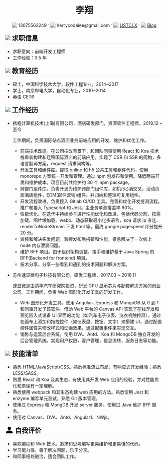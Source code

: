  <center>
     <h1>李翔</h1>
     <div>
         <span>
             <img src="assets/phone-solid.svg" width="16px" style="vertical-align:middle">
             <span style="vertical-align:middle">13075562249</span>
         </span>
         ·
         <span>
             <img src="assets/envelope-solid.svg" width="16px" style="vertical-align:middle">
             <span style="vertical-align:middle">herrycodelee@gmail.com</span>
         </span>
         ·
         <span>
             <img src="assets/github-brands.svg" width="16px" style="vertical-align:middle">
             <a href="https://github.com/USTCLX" style="vertical-align:middle">USTCLX</a>
         </span>
         ·
         <span>
             <img src="assets/rss-solid.svg" width="16px" style="vertical-align:middle">
             <a href="https://ustclx.github.io/" style="vertical-align:middle">Blog</a>
         </span>
     </div>
 </center>

<h2 style="margin:16px 0 0 0;padding-bottom:3px;border-bottom:1px solid rgb(238, 238, 238)">
    <img src="assets/info-circle-solid.svg"  width="26px" style="vertical-align:middle">
    <span style="vertical-align:middle">求职信息</span>
</h2>

- 求职意向：前端开发工程师
- 工作经验：3.5 年

<h2 style="margin:16px 0 0 0;padding-bottom:3px;border-bottom:1px solid rgb(238, 238, 238)">
    <img src="assets/graduation-cap-solid.svg"  width="26px" style="vertical-align:middle">
    <span style="vertical-align:middle">教育经历</span>
</h2>

- 硕士，中国科学技术大学，软件工程专业，2014~2017
- 学士，南京邮电大学，自动化专业，2010~2014
- 英语 CET6

<h2 style="margin:16px 0 0 0;padding-bottom:3px;border-bottom:1px solid rgb(238, 238, 238)">
    <img src="assets/briefcase-solid.svg"  width="26px" style="vertical-align:middle">
    <span style="vertical-align:middle">工作经历</span>
</h2>

- 携程计算机技术(上海)有限公司，酒店研发部门，资深软件工程师，2018.12 ~ 至今

  工作期间，负责国际站点酒店业务前端应用的开发、维护和优化工作。

  - 前端技术改造。在公司技改背景下，和团队同事使用 React 和 Koa 技术栈重新构建和迁移国际酒店的前端应用。实现了 CSR 和 SSR 的同构，多语言翻译方案，request 请求同构等。
  - 开发工具和组件库。提取 online 和 h5 公共工具和组件代码，使用 monorepo 方案统一开发和管理。通过 npm 包发布和使用。降低两端开发和维护成本。项目目前共维护约 30 个 npm package。
  - 跨部门组件库。负责开发为维护跨部门组件库，如机(火)酒交叉，活动页面酒店组件，EDM(邮件营销)组件。并归纳和整理可复用组件。
  - 开发流程改进。负责接入 Gitlab CI/CD 工具。完善和优化开发提测流程。推广和接入 Typescript 和 Jest。主业务单测覆盖率 60%。
  - 性能优化。在迭代中持续参与进行性能优化和改进，包括代码分割、按需加载、图片懒加载、webp、动态获取最小化多语言，soa 请求 ip 直连、renderToNodeStream 下发 html 等。最终 google pagespeed 评分提升 20 分。
  - 监控和解决突发问题。监控发布后报错和性能，紧急解决了一次线上 node 内存泄漏问题。
  - 维护 BFF 项目。由于组织架构调整，接手和维护基于 Java Spring 的 BFF(Backend for frontend) 项目。
  - 技术分享。分享一些看到和遇到的技术问题和解决方案。

- 苏州速显微电子科技有限公司，研发工程师，2017.03 ~ 2018.11

  速显微是由清华汽车研究院投资，研发 GPU 显示芯片与配套解决方案的创业公司。工作期间，负责 Web 图形化开发工具的研发工作。

  - Web 图形化开发工具。使用 Angular、Express 和 MongoDB 从 0 到 1 和同事开发了该软件。借助 Web 平台的 Canvas API 实现了在线开发和预览嵌入式设备 UI 界面的功能（如汽车电子仪表、洗衣机触控屏），通过在画布上添加和拖拽控件（如仪表盘、按钮、文字）来搭建 UI，通过配置控件属性来修改样式和动画效果，通过配置事件来实现交互。
  - 销售与运营后台系统。使用 DVA、Antd、Koa 和 MongoDB 独立开发的后台管理系统。实现用户权限，客户管理，信息流转，服务日志等功能。

<h2 style="margin:16px 0 0 0;padding-bottom:3px;border-bottom:1px solid rgb(238, 238, 238)">
    <img src="assets/tools-solid.svg"  width="26px"  style="vertical-align:middle">
    <span style="vertical-align:middle">技能清单</span>
</h2>

- 熟悉 HTML/JavaScript/CSS。熟悉标准流式布局，有响应式开发经验；熟悉 LESS/SASS。
- 熟悉 React 和 Koa 及其生态，有使用其开发 Web 应用的经验，并对性能优化和原理有一定理解。
- 熟悉使用 webpack 和其生态构建 web 应用的方法。熟悉使用 Jest 和 enzyme 编写单元测试。熟悉 Git 版本管理。
- 使用过 Express 和 MongDB 开发 server 服务。使用过 Java 维护 BFF 服务。
- 使用过 Canvas、DVA、Antd、Angular1、NWjs。

<h2 style="margin:16px 0 0 0;padding-bottom:3px;border-bottom:1px solid rgb(238, 238, 238)">
    <img src="assets/person-solid.svg"  width="26px"  style="vertical-align:middle">
    <span style="vertical-align:middle">自我评价</span>
</h2>

- 喜欢编程和 Web 技术。追求和思考编写更易维护和更易懂的代码。
- 学习能力强，善于解决问题，乐于分享。
- 和同事相处融洽，适合团队工作。
